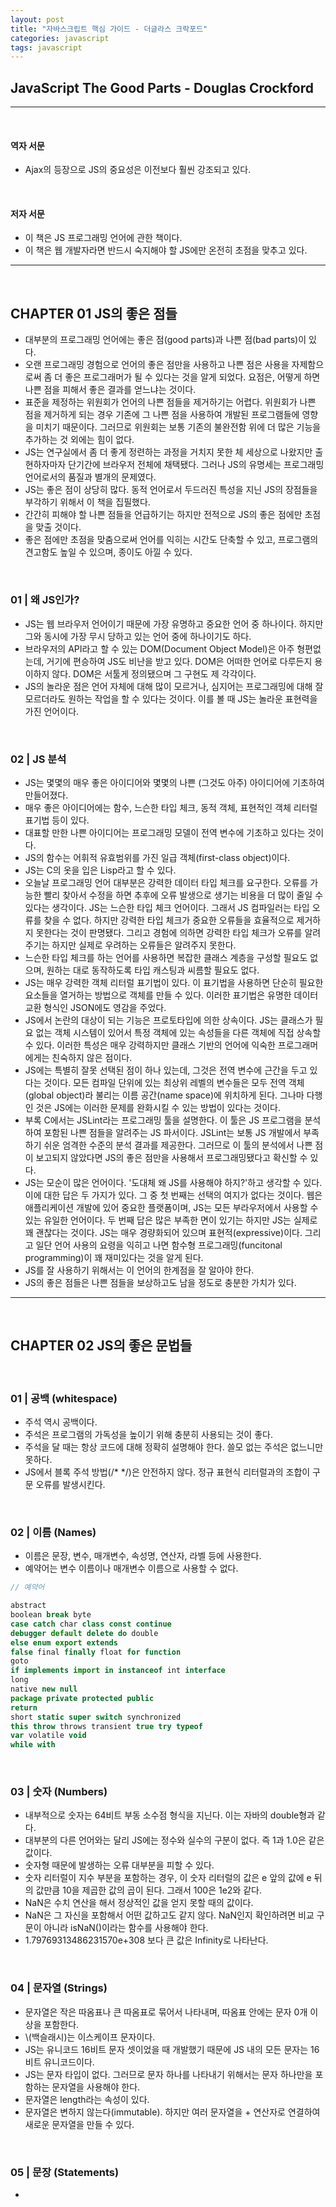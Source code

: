 ```yaml
---
layout: post
title: "자바스크립트 핵심 가이드 - 더글라스 크락포드"
categories: javascript
tags: javascript
---
```


## JavaScript The Good Parts - Douglas Crockford

------

<br>

#### 역자 서문

- Ajax의 등장으로 JS의 중요성은 이전보다 훨씬 강조되고 있다.

<br>

#### 저자 서문

- 이 책은 JS 프로그래밍 언어에 관한 책이다.
- 이 책은 웹 개발자라면 반드시 숙지해야 할 JS에만 온전히 초점을 맞추고 있다.

------

<br>

## CHAPTER 01 JS의 좋은 점들

- 대부분의 프로그래밍 언어에는 좋은 점(good parts)과 나쁜 점(bad parts)이 있다.
- 오랜 프로그래밍 경험으로 언어의 좋은 점만을 사용하고 나쁜 점은 사용을 자제함으로써 좀 더 좋은 프로그래머가 될 수 있다는 것을 알게 되었다. 요점은, 어떻게 하면 나쁜 점을 피해서 좋은 결과를 얻느냐는 것이다.
- 표준을 제정하는 위원회가 언어의 나쁜 점들을 제거하기는 어렵다. 위원회가 나쁜 점을 제거하게 되는 경우 기존에 그 나쁜 점을 사용하여 개발된 프로그램들에 영향을 미치기 때문이다. 그러므로 위원회는 보통 기존의 불완전함 위에 더 많은 기능을 추가하는 것 외에는 힘이 없다.
- JS는 연구실에서 좀 더 좋게 정련하는 과정을 거치지 못한 체 세상으로 나왔지만 출현하자마자 단기간에 브라우저 전체에 채택됐다. 그러나 JS의 유명세는 프로그래밍 언어로서의 품질과 별개의 문제였다.
- JS는 좋은 점이 상당히 많다. 동적 언어로서 두드러진 특성을 지닌 JS의 장점들을 부각하기 위해서 이 책을 집필했다.
- 간간히 피해야 할 나쁜 점들을 언급하기는 하지만 전적으로 JS의 좋은 점에만 초점을 맞출 것이다.
- 좋은 점에만 초점을 맞춤으로써 언어를 익히는 시간도 단축할 수 있고, 프로그램의 견고함도 높일 수 있으며, 종이도 아낄 수 있다.

<br>

### 01 | 왜 JS인가?

- JS는 웹 브라우저 언어이기 때문에 가장 유명하고 중요한 언어 중 하나이다. 하지만 그와 동시에 가장 무시 당하고 있는 언어 중에 하나이기도 하다.
- 브라우저의 API라고 할 수 있는 DOM(Document Object Model)은 아주 형편없는데, 거기에 편승하여 JS도 비난을 받고 있다. DOM은 어떠한 언어로 다루든지 용이하지 않다. DOM은 서툴게 정의됐으며 그 구현도 제 각각이다.
- JS의 놀라운 점은 언어 자체에 대해 많이 모르거나, 심지어는 프로그래밍에 대해 잘 모르더라도 원하는 작업을 할 수 있다는 것이다. 이를 볼 때 JS는 놀라운 표현력을 가진 언어이다.

<br>

### 02 | JS 분석

- JS는 몇몇의 매우 좋은 아이디어와 몇몇의 나쁜 (그것도 아주) 아이디어에 기초하여 만들어졌다.
- 매우 좋은 아이디어에는 함수, 느슨한 타입 체크, 동적 객체, 표현적인 객체 리터럴 표기법 등이 있다.
- 대표할 만한 나쁜 아이디어는 프로그래밍 모델이 전역 변수에 기초하고 있다는 것이다.
- JS의 함수는 어휘적 유효범위를 가진 일급 객체(first-class object)이다.
- JS는 C의 옷을 입은 Lisp라고 할 수 있다.
- 오늘날 프로그래밍 언어 대부분은 강력한 데이터 타입 체크를 요구한다. 오류를 가능한 빨리 찾아서 수정을 하면 추후에 오류 발생으로 생기는 비용을 더 많이 줄일 수 있다는 생각이다. JS는 느슨한 타입 체크 언어이다. 그래서 JS 컴파일러는 타입 오류를 찾을 수 없다. 하지만 강력한 타입 체크가 중요한 오류들을 효율적으로 제거하지 못한다는 것이 판명됐다. 그리고 경험에 의하면 강력한 타입 체크가 오류를 알려주기는 하지만 실제로 우려하는 오류들은 알려주지 못한다.
- 느슨한 타입 체크를 하는 언어를 사용하면 복잡한 클래스 계층을 구성할 필요도 없으며, 원하는 대로 동작하도록 타입 캐스팅과 씨름할 필요도 없다.
- JS는 매우 강력한 객체 리터럴 표기법이 있다. 이 표기법을 사용하면 단순히 필요한 요소들을 열거하는 방법으로 객체를 만들 수 있다. 이러한 표기법은 유명한 데이터 교환 형식인 JSON에도 영감을 주었다.
- JS에서 논란의 대상이 되는 기능은 프로토타입에 의한 상속이다. JS는 클래스가 필요 없는 객체 시스템이 있어서 특정 객체에 있는 속성들을 다른 객체에 직접 상속할 수 있다. 이러한 특성은 매우 강력하지만 클래스 기반의 언어에 익숙한 프로그래머에게는 친숙하지 않은 점이다.
- JS에는 특별히 잘못 선택된 점이 하나 있는데, 그것은 전역 변수에 근간을 두고 있다는 것이다. 모든 컴파일 단위에 있는 최상위 레벨의 변수들은 모두 전역 객체(global object)라 불리는 이름 공간(name space)에 위치하게 된다. 그나마 다행인 것은 JS에는 이러한 문제를 완화시킬 수 있는 방법이 있다는 것이다.
- 부록 C에서는 JSLint라는 프로그래밍 툴을 설명한다. 이 툴은 JS 프로그램을 분석하여 포함된 나쁜 점들을 알려주는 JS 파서이다. JSLint는 보통 JS 개발에서 부족하기 쉬운 엄격한 수준의 분석 결과를 제공한다. 그러므로 이 툴의 분석에서 나쁜 점이 보고되지 않았다면 JS의 좋은 점만을 사용해서 프로그래밍됐다고 확신할 수 있다.
- JS는 모순이 많은 언어이다. '도대체 왜 JS를 사용해야 하지?'하고 생각할 수 있다. 이에 대한 답은 두 가지가 있다. 그 중 첫 번째는 선택의 여지가 없다는 것이다. 웹은 애플리케이션 개발에 있어 중요한 플랫폼이며, JS는 모든 부라우저에서 사용할 수 있는 유일한 언어이다. 두 번째 답은 많은 부족한 면이 있기는 하지만 JS는 실제로 꽤 괜찮다는 것이다. JS는 매우 경량화되어 있으며 표현적(expressive)이다. 그리고 일단 언어 사용의 요령을 익히고 나면 함수형 프로그래밍(funcitonal programming)이 꽤 재미있다는 것을 알게 된다.
- JS를 잘 사용하기 위해서는 이 언어의 한계점을 잘 알아야 한다.
- JS의 좋은 점들은 나쁜 점들을 보상하고도 남을 정도로 충분한 가치가 있다.

------

<br>

## CHAPTER 02 JS의 좋은 문법들

<br>

### 01 | 공백 (whitespace)

- 주석 역시 공백이다.
- 주석은 프로그램의 가독성을 높이기 위해 충분히 사용되는 것이 좋다.
- 주석을 달 때는 항상 코드에 대해 정확히 설명해야 한다. 쓸모 없는 주석은 없느니만 못하다.
- JS에서 블록 주석 방법(/* */)은 안전하지 않다. 정규 표현식 리터럴과의 조합이 구문 오류를 발생시킨다.

<br>

### 02 | 이름 (Names)

- 이름은 문장, 변수, 매개변수, 속성명, 연산자, 라벨 등에 사용한다.
- 예약어는 변수 이름이나 매개변수 이름으로 사용할 수 없다.

```javascript
// 예약어

abstract
boolean break byte
case catch char class const continue
debugger default delete do double
else enum export extends
false final finally float for function
goto
if implements import in instanceof int interface
long
native new null
package private protected public
return
short static super switch synchronized
this throw throws transient true try typeof
var volatile void
while with
```

<br>

### 03 | 숫자 (Numbers)

- 내부적으로 숫자는 64비트 부동 소수점 형식을 지닌다. 이는 자바의 double형과 같다.
- 대부분의 다른 언어와는 달리 JS에는 정수와 실수의 구분이 없다. 즉 1과 1.0은 같은 값이다.
- 숫자형 때문에 발생하는 오류 대부분을 피할 수 있다.
- 숫자 리터럴이 지수 부분을 포함하는 경우, 이 숫자 리터럴의 값은 e 앞의 값에 e 뒤의 값만큼 10을 제곱한 값의 곱이 된다. 그래서 100은 1e2와 같다.
- NaN은 수치 연산을 해서 정상적인 값을 얻지 못할 때의 값이다.
- NaN은 그 자신을 포함해서 어떤 값하고도 같지 않다. NaN인지 확인하려면 비교 구문이 아니라 isNaN()이라는 함수를 사용해야 한다.
- 1.79769313486231570e+308 보다 큰 값은 Infinity로 나타난다.

<br>

### 04 | 문자열 (Strings)

- 문자열은 작은 따옴표나 큰 따옴표로 묶어서 나타내며, 따옴표 안에는 문자 0개 이상을 포함한다.
- \\(백슬래시)는 이스케이프 문자이다.
- JS는 유니코드 16비트 문자 셋이었을 때 개발했기 때문에 JS 내의 모든 문자는 16비트 유니코드이다.
- JS는 문자 타입이 없다. 그러므로 문자 하나를 나타내기 위해서는 문자 하나만을 포함하는 문자열을 사용해야 한다.
- 문자열은 length라는 속성이 있다.
- 문자열은 변하지 않는다(immutable). 하지만 여러 문자열을 + 연산자로 연결하여 새로운 문자열을 만들 수 있다.

<br>

### 05 | 문장 (Statements)

- ​














































